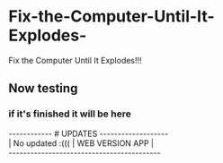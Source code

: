 # Fix-the-Computer-Until-It-Explodes-
Fix the Computer Until It Explodes!!!
## Now testing
### if it's finished it will be here

------------ # UPDATES -------------------<br>
| No updated :((( | WEB VERSION APP      |<br>
------------------------------------------<br>
